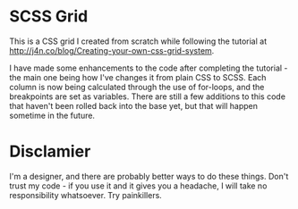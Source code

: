 # SCSS Grid
This is a CSS grid I created from scratch while following the tutorial at http://j4n.co/blog/Creating-your-own-css-grid-system.

I have made some enhancements to the code after completing the tutorial - the main one being how I've changes it from plain CSS to SCSS. Each column is now being calculated through the use of for-loops, and the breakpoints are set as variables. There are still a few additions to this code that haven't been rolled back into the base yet, but that will happen sometime in the future.

# Disclamier
I'm a designer, and there are probably better ways to do these things. Don't trust my code - if you use it and it gives you a headache, I will take no responsibility whatsoever. Try painkillers. 